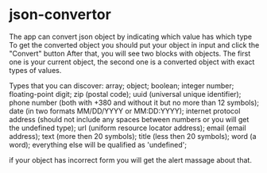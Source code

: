 # json-convertor
The app can convert json object by indicating which value has which type
To get the converted object you should put your object in input and click the "Convert" button
After that, you will see two blocks with objects. The first one is your current object, the second one is a converted object with exact types of values.

Types that you can discover:
array;
object; 
boolean; 
integer number; 
floating-point digit; 
zip (postal code); 
uuid (universal unique identifier);
phone number (both with +380 and without it but no more than 12 symbols);
date (in two formats MM/DD/YYYY or MM:DD:YYYY);
internet protocol address (should not include any spaces between numbers or you will get the undefined type);
url (uniform resource locator address);
email (email address);
text (more then 20 symbols);
title (less then 20 symbols);
word (a word);
everything else will be qualified as 'undefined';

if your object has incorrect form you will get the alert massage about that.
